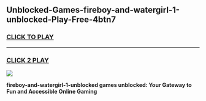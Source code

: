 
## Unblocked-Games-fireboy-and-watergirl-1-unblocked-Play-Free-4btn7
<h3>
<a href="https://premium76.site?title=fireboy-and-watergirl-1-unblocked&ref=10A">CLICK TO PLAY</a></h3>
<hr>

<h3>
<a href="https://premium76.site?title=fireboy-and-watergirl-1-unblocked&ref=10A">CLICK 2 PLAY</a>
  
</h3>

<a href="https://premium76.site?title=fireboy-and-watergirl-1-unblocked&ref=10A"><img src="https://clearcache.store/games.png"></a>


**fireboy-and-watergirl-1-unblocked games unblocked: Your Gateway to Fun and Accessible Online Gaming**
